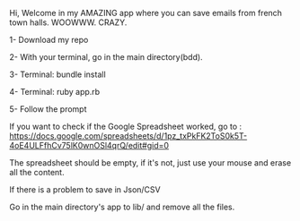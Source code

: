 Hi, Welcome in my AMAZING app where you can save emails from french town halls. WOOWWW. CRAZY.

1- Download my repo

2- With your terminal, go in the main directory(bdd).

3- Terminal: bundle install

4- Terminal: ruby app.rb

5- Follow the prompt

If you want to check if the Google Spreadsheet worked, go to : https://docs.google.com/spreadsheets/d/1pz_txPkFK2ToS0k5T-4oE4ULFfhCv75lK0wnOSl4qrQ/edit#gid=0

The spreadsheet should be empty, if it's not, just use your mouse and erase all the content.

If there is a problem to save in Json/CSV

Go in the main directory's app to lib/ and remove all the files.